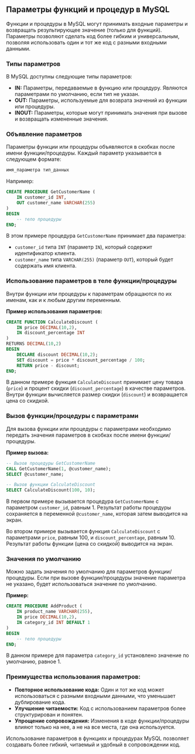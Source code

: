 ## Параметры функций и процедур в MySQL

Функции и процедуры в MySQL могут принимать входные параметры и возвращать результирующее значение (только для функций). Параметры позволяют сделать код более гибким и универсальным, позволяя использовать один и тот же код с разными входными данными.

### Типы параметров

В MySQL доступны следующие типы параметров:

* **IN:** Параметры, передаваемые в функцию или процедуру. Являются параметрами по умолчанию, если тип не указан.
* **OUT:** Параметры, используемые для возврата значений из функции или процедуры.
* **INOUT:** Параметры, которые могут принимать значения при вызове и возвращать измененные значения.

### Объявление параметров

Параметры функции или процедуры объявляются в скобках после имени функции/процедуры.  Каждый параметр указывается в следующем формате:

```sql
имя_параметра тип_данных
```

Например:

```sql
CREATE PROCEDURE GetCustomerName (
    IN customer_id INT,
    OUT customer_name VARCHAR(255)
)
BEGIN
    -- тело процедуры
END;
```

В этом примере процедура `GetCustomerName` принимает два параметра:

* `customer_id` типа `INT` (параметр `IN`), который содержит идентификатор клиента.
* `customer_name` типа `VARCHAR(255)` (параметр `OUT`), который будет содержать имя клиента.

### Использование параметров в теле функции/процедуры

Внутри функции или процедуры к параметрам обращаются по их именам, как и к любым другим переменным. 

**Пример использования параметров:**

```sql
CREATE FUNCTION CalculateDiscount (
    IN price DECIMAL(10,2),
    IN discount_percentage INT
)
RETURNS DECIMAL(10,2)
BEGIN
    DECLARE discount DECIMAL(10,2);
    SET discount = price * discount_percentage / 100;
    RETURN price - discount;
END;
```

В данном примере функция `CalculateDiscount` принимает цену товара (`price`) и процент скидки (`discount_percentage`) в качестве параметров. Внутри функции вычисляется размер скидки (`discount`) и возвращается цена со скидкой.

### Вызов функции/процедуры с параметрами

Для вызова функции или процедуры с параметрами необходимо передать значения параметров в скобках после имени функции/процедуры.

**Пример вызова:**

```sql
-- Вызов процедуры GetCustomerName
CALL GetCustomerName(1, @customer_name);
SELECT @customer_name;

-- Вызов функции CalculateDiscount
SELECT CalculateDiscount(100, 10);
```

В первом примере вызывается процедура `GetCustomerName` с параметром `customer_id`, равным 1. Результат работы процедуры сохраняется в переменной `@customer_name`, которая затем выводится на экран.

Во втором примере вызывается функция `CalculateDiscount` с параметрами `price`, равным 100, и `discount_percentage`, равным 10. Результат работы функции (цена со скидкой) выводится на экран.

### Значения по умолчанию

Можно задать значения по умолчанию для параметров функции/процедуры. Если при вызове функции/процедуры значение параметра не указано, будет использоваться значение по умолчанию.

**Пример:**

```sql
CREATE PROCEDURE AddProduct (
    IN product_name VARCHAR(255),
    IN price DECIMAL(10,2),
    IN category_id INT DEFAULT 1
)
BEGIN
    -- тело процедуры
END;
```

В данном примере для параметра `category_id` установлено значение по умолчанию, равное 1.  

### Преимущества использования параметров:

* **Повторное использование кода:** Один и тот же код может использоваться с разными входными данными, что уменьшает дублирование кода.
* **Улучшение читаемости:** Код с использованием параметров более структурирован и понятен.
* **Упрощение сопровождения:** Изменения в коде функции/процедуры влияют только на нее, а не на все места, где она используется.


Использование параметров в функциях и процедурах MySQL позволяет создавать более гибкий, читаемый и удобный в сопровождении код. 
